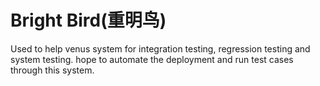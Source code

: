 # Bright Bird(重明鸟)

Used to help venus system for integration testing, regression testing and system testing. 
hope to automate the deployment and run test cases through this system.